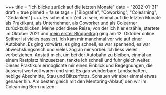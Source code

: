 +++
title = "Ich blicke zurück auf die letzten Monate"
date = "2022-01-31"
draft = true
pinned = false
tags = ["Biografie", "Coworking", "Colearning", "Gedanken"]
+++
Es scheint mir Zeit zu sein, einmal auf die letzten Monate als Praktikant, als Unternehmer, als Coworker und als Colearner zurückzublicken. Meine oder diese Reise, von der ich hier erzähle, startete im Oktober 2021 und [mein erster Blogbeitrag](https://www.bensblog.ch/hallo-ich-bin-ben/) ging am 12. Oktober online. Seither ist vieles passiert. Ich kam mir manchmal vor wie auf einer Autobahn. Es ging vorwärts, es ging schnell, es war spannend, es war abwechslungsreich und vieles zog an mir vorbei. Ich liess vieles vorbeiziehen. Anstatt mich, um bei der Autobahn zu bleiben, einmal an einem Rastplatz hinzusetzen, tankte ich schnell und fuhr gleich weiter. Dieses Praktikum ermöglichte mir einen Einblick und Begegnungen, die äusserst wertvoll waren und sind. Es gab wunderbare Landschaften, neblige Abschnitte, Stau und Blitzerfotos. Schauen wir aber einmal etwas genauer hin. Am besten gleich mit den Mentoring-Ablauf, den wir im Colearning Bern nutzen.